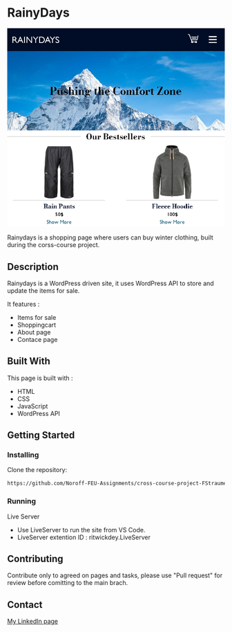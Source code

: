 # RainyDays

![Alt text](<images/screenshot.png>)

Rainydays is a shopping page where users can buy winter clothing, built during the corss-course project.

## Description

Rainydays is a WordPress driven site, it uses WordPress API to store and update the items for sale.

It features : 
- Items for sale
- Shoppingcart
- About page
- Contace page

## Built With

This page is built with : 

- HTML
- CSS
- JavaScript
- WordPress API

## Getting Started

### Installing

Clone the repository:

```bash
https://github.com/Noroff-FEU-Assignments/cross-course-project-FStraume.git
```

### Running

Live Server
- Use LiveServer to run the site from VS Code.
- LiveServer extention ID : ritwickdey.LiveServer

## Contributing

Contribute only to agreed on pages and tasks, please use "Pull request" for review before comitting to the main brach. 

## Contact

[My LinkedIn page](www.linkedin.com/in/fredrik-straume-3570352a4)
